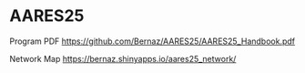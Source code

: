 # AARES25

Program PDF https://github.com/Bernaz/AARES25/AARES25_Handbook.pdf

Network Map https://bernaz.shinyapps.io/aares25_network/



